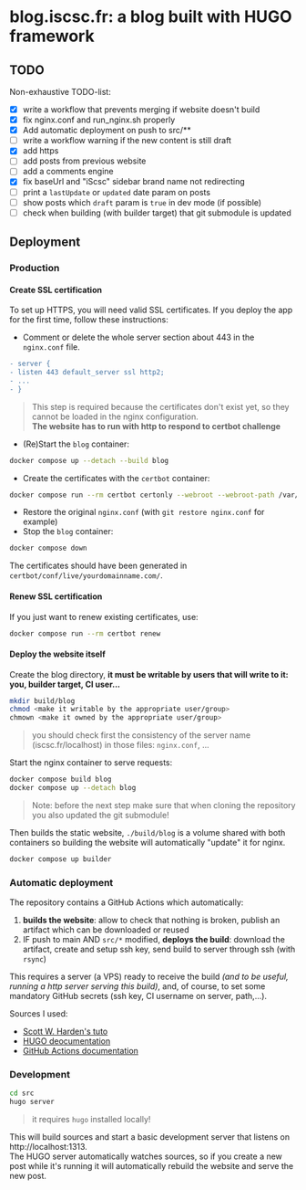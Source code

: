 # blog.iscsc.fr: a blog built with HUGO framework

## TODO
Non-exhaustive TODO-list:
 - [X] write a workflow that prevents merging if website doesn't build
 - [X] fix nginx.conf and run_nginx.sh properly
 - [X] Add automatic deployment on push to src/**
 - [ ] write a workflow warning if the new content is still draft
 - [X] add https
 - [ ] add posts from previous website
 - [ ] add a comments engine
 - [X] fix baseUrl and "iScsc" sidebar brand name not redirecting
 - [ ] print a `lastUpdate` or `updated` date param on posts
 - [ ] show posts which `draft` param is `true` in dev mode (if possible)
 - [ ] check when building (with builder target) that git submodule is updated

## Deployment

### Production

#### Create SSL certification

To set up HTTPS, you will need valid SSL certificates. If you deploy the app for the first time, follow these instructions:

- Comment or delete the whole server section about 443 in the `nginx.conf` file.

```diff
- server {
- listen 443 default_server ssl http2;
- ...
- }
```

> This step is required because the certificates don't exist yet, so they cannot be loaded in the nginx configuration.  
> **The website has to run with http to respond to certbot challenge**

- (Re)Start the `blog` container:

```bash
docker compose up --detach --build blog
```

- Create the certificates with the `certbot` container:

```bash
docker compose run --rm certbot certonly --webroot --webroot-path /var/www/certbot/ -d yourdomainname.com
```

- Restore the original `nginx.conf` (with `git restore nginx.conf` for example)
- Stop the `blog` container:

```bash
docker compose down
```

The certificates should have been generated in `certbot/conf/live/yourdomainname.com/`.

#### Renew SSL certification

If you just want to renew existing certificates, use:

```bash
docker compose run --rm certbot renew
```

#### Deploy the website itself

Create the blog directory, **it must be writable by users that will write to it: you, builder target, CI user...**
```sh
mkdir build/blog
chmod <make it writable by the appropriate user/group>
chmown <make it owned by the appropriate user/group>
```

> you should check first the consistency of the server name (iscsc.fr/localhost) in those files: `nginx.conf`, ...

Start the nginx container to serve requests:
```sh
docker compose build blog
docker compose up --detach blog
```

> Note: before the next step make sure that when cloning the repository you also updated the git submodule!

Then builds the static website, `./build/blog` is a volume shared with both containers so 
building the website will automatically "update" it for nginx.
```sh
docker compose up builder
```

### Automatic deployment
The repository contains a GitHub Actions which automatically:
 1. **builds the website**: allow to check that nothing is broken, publish an artifact which can be downloaded or reused
 2. IF push to main AND `src/*` modified, **deploys the build**: download the artifact, create and setup ssh key, send build to server through ssh (with `rsync`)

This requires a server (a VPS) ready to receive the build *(and to be useful, running a http server serving this build)*, and, of course, to set some mandatory GitHub secrets (ssh key, CI username on server, path,...).


Sources I used:
- [Scott W. Harden's tuto](https://swharden.com/blog/2022-03-20-github-actions-hugo/)
- [HUGO deocumentation](https://gohugo.io/hosting-and-deployment/deployment-with-rsync/)
- [GitHub Actions documentation](https://docs.github.com/en/actions/learn-github-actions/contexts#steps-context)

### Development

```sh
cd src
hugo server
```
> it requires `hugo` installed locally!

This will build sources and start a basic development server that listens on http://localhost:1313.  
The HUGO server automatically watches sources, so if you create a new post while it's running it will automatically rebuild the website and serve the new post.

